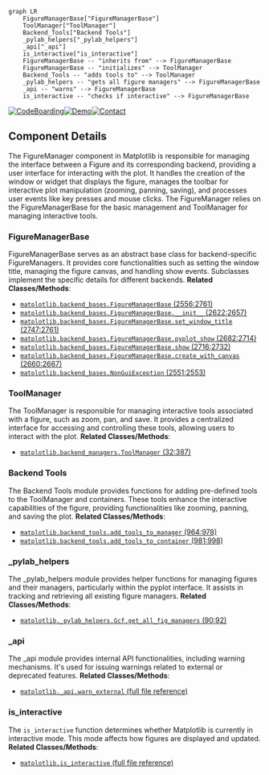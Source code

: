 ```mermaid
graph LR
    FigureManagerBase["FigureManagerBase"]
    ToolManager["ToolManager"]
    Backend_Tools["Backend Tools"]
    _pylab_helpers["_pylab_helpers"]
    _api["_api"]
    is_interactive["is_interactive"]
    FigureManagerBase -- "inherits from" --> FigureManagerBase
    FigureManagerBase -- "initializes" --> ToolManager
    Backend_Tools -- "adds tools to" --> ToolManager
    _pylab_helpers -- "gets all figure managers" --> FigureManagerBase
    _api -- "warns" --> FigureManagerBase
    is_interactive -- "checks if interactive" --> FigureManagerBase
```
[![CodeBoarding](https://img.shields.io/badge/Generated%20by-CodeBoarding-9cf?style=flat-square)](https://github.com/CodeBoarding/GeneratedOnBoardings)[![Demo](https://img.shields.io/badge/Try%20our-Demo-blue?style=flat-square)](https://www.codeboarding.org/demo)[![Contact](https://img.shields.io/badge/Contact%20us%20-%20codeboarding@gmail.com-lightgrey?style=flat-square)](mailto:codeboarding@gmail.com)

## Component Details

The FigureManager component in Matplotlib is responsible for managing the interface between a Figure and its corresponding backend, providing a user interface for interacting with the plot. It handles the creation of the window or widget that displays the figure, manages the toolbar for interactive plot manipulation (zooming, panning, saving), and processes user events like key presses and mouse clicks. The FigureManager relies on the FigureManagerBase for the basic management and ToolManager for managing interactive tools.

### FigureManagerBase
FigureManagerBase serves as an abstract base class for backend-specific FigureManagers. It provides core functionalities such as setting the window title, managing the figure canvas, and handling show events. Subclasses implement the specific details for different backends.
**Related Classes/Methods**:

- <a href="https://github.com/matplotlib/matplotlib/blob/master/lib/matplotlib/backend_bases.py#L2556-L2761" target="_blank" rel="noopener noreferrer">`matplotlib.backend_bases.FigureManagerBase` (2556:2761)</a>
- <a href="https://github.com/matplotlib/matplotlib/blob/master/lib/matplotlib/backend_bases.py#L2622-L2657" target="_blank" rel="noopener noreferrer">`matplotlib.backend_bases.FigureManagerBase.__init__` (2622:2657)</a>
- <a href="https://github.com/matplotlib/matplotlib/blob/master/lib/matplotlib/backend_bases.py#L2747-L2761" target="_blank" rel="noopener noreferrer">`matplotlib.backend_bases.FigureManagerBase.set_window_title` (2747:2761)</a>
- <a href="https://github.com/matplotlib/matplotlib/blob/master/lib/matplotlib/backend_bases.py#L2682-L2714" target="_blank" rel="noopener noreferrer">`matplotlib.backend_bases.FigureManagerBase.pyplot_show` (2682:2714)</a>
- <a href="https://github.com/matplotlib/matplotlib/blob/master/lib/matplotlib/backend_bases.py#L2716-L2732" target="_blank" rel="noopener noreferrer">`matplotlib.backend_bases.FigureManagerBase.show` (2716:2732)</a>
- <a href="https://github.com/matplotlib/matplotlib/blob/master/lib/matplotlib/backend_bases.py#L2660-L2667" target="_blank" rel="noopener noreferrer">`matplotlib.backend_bases.FigureManagerBase.create_with_canvas` (2660:2667)</a>
- <a href="https://github.com/matplotlib/matplotlib/blob/master/lib/matplotlib/backend_bases.py#L2551-L2553" target="_blank" rel="noopener noreferrer">`matplotlib.backend_bases.NonGuiException` (2551:2553)</a>


### ToolManager
The ToolManager is responsible for managing interactive tools associated with a figure, such as zoom, pan, and save. It provides a centralized interface for accessing and controlling these tools, allowing users to interact with the plot.
**Related Classes/Methods**:

- <a href="https://github.com/matplotlib/matplotlib/blob/master/lib/matplotlib/backend_managers.py#L32-L387" target="_blank" rel="noopener noreferrer">`matplotlib.backend_managers.ToolManager` (32:387)</a>


### Backend Tools
The Backend Tools module provides functions for adding pre-defined tools to the ToolManager and containers. These tools enhance the interactive capabilities of the figure, providing functionalities like zooming, panning, and saving the plot.
**Related Classes/Methods**:

- <a href="https://github.com/matplotlib/matplotlib/blob/master/lib/matplotlib/backend_tools.py#L964-L978" target="_blank" rel="noopener noreferrer">`matplotlib.backend_tools.add_tools_to_manager` (964:978)</a>
- <a href="https://github.com/matplotlib/matplotlib/blob/master/lib/matplotlib/backend_tools.py#L981-L998" target="_blank" rel="noopener noreferrer">`matplotlib.backend_tools.add_tools_to_container` (981:998)</a>


### _pylab_helpers
The _pylab_helpers module provides helper functions for managing figures and their managers, particularly within the pyplot interface. It assists in tracking and retrieving all existing figure managers.
**Related Classes/Methods**:

- <a href="https://github.com/matplotlib/matplotlib/blob/master/lib/matplotlib/_pylab_helpers.py#L90-L92" target="_blank" rel="noopener noreferrer">`matplotlib._pylab_helpers.Gcf.get_all_fig_managers` (90:92)</a>


### _api
The _api module provides internal API functionalities, including warning mechanisms. It's used for issuing warnings related to external or deprecated features.
**Related Classes/Methods**:

- <a href="https://github.com/matplotlib/matplotlib/blob/master/lib/matplotlib/_api/deprecation.py#LNone-LNone" target="_blank" rel="noopener noreferrer">`matplotlib._api.warn_external` (full file reference)</a>


### is_interactive
The `is_interactive` function determines whether Matplotlib is currently in interactive mode. This mode affects how figures are displayed and updated.
**Related Classes/Methods**:

- <a href="https://github.com/matplotlib/matplotlib/blob/master/.circleci/fetch_doc_logs.py#LNone-LNone" target="_blank" rel="noopener noreferrer">`matplotlib.is_interactive` (full file reference)</a>